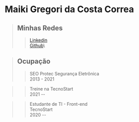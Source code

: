# Maiki Gregori da Costa Correa


>## Minhas Redes
>> [Linkedin](https://www.linkedin.com/in/maiki-gregori-correa-3a8271216/)\
>> [Github](https://github.com/maiki1505)\

>## Ocupação
>> SEO Protec Segurança Eletrônica\
>> 2013 - 2021

>>Treine na TecnoStart\
>>2021 --

>> Estudante de TI - Front-end \
>> TecnoStart\
>> 2020 --









